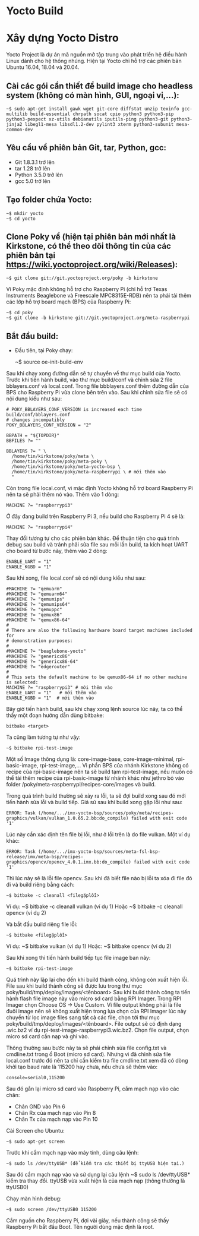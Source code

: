 # Yocto Build
Xây dựng Yocto Distro
=====================
Yocto Project là dự án mã nguồn mở tập trung vào phát triển hệ điều hành Linux dành cho hệ thống nhúng.
Hiện tại Yocto chỉ hỗ trợ các phiên bản Ubuntu 16.04, 18.04 và 20.04.

Cài các gói cần thiết để build image cho headless system (không có màn hình, GUI, ngoại vi,...):
----------------------------------------------------------------------------------------
	~$ sudo apt-get install gawk wget git-core diffstat unzip texinfo gcc-multilib build-essential chrpath socat cpio python3 python3-pip python3-pexpect xz-utils debianutils iputils-ping python3-git python3-jinja2 libegl1-mesa libsdl1.2-dev pylint3 xterm python3-subunit mesa-common-dev

Yêu cầu về phiên bản Git, tar, Python, gcc:
-------------------------------------------
- Git 1.8.3.1 trở lên
- tar 1.28 trở lên
- Python 3.5.0 trở lên
- gcc 5.0 trở lên

Tạo folder chứa Yocto:
-----------------------
	~$ mkdir yocto
	~$ cd yocto

Clone Poky về (hiện tại phiên bản mới nhất là Kirkstone, có thể theo dõi thông tin của các phiên bản tại https://wiki.yoctoproject.org/wiki/Releases):
--------------------------------------------------------------------------------------------
	~$ git clone git://git.yoctoproject.org/poky -b kirkstone

Vì Poky mặc định không hỗ trợ cho Raspberry Pi (chỉ hỗ trợ Texas Instruments Beaglebone và Freescale MPC8315E-RDB) nên ta phải tải thêm các lớp hỗ trợ board mạch (BPS) của Raspberry Pi:

	~$ cd poky 
	~$ git clone -b kirkstone git://git.yoctoproject.org/meta-raspberrypi 

Bắt đầu build:
---------------
- Đầu tiên, tại Poky chạy:

	~$ source oe-init-build-env

Sau khi chạy xong đường dẫn sẽ tự chuyển về thư mục build của Yocto.
Trước khi tiến hành build, vào thư mục build/conf  và chỉnh sửa 2 file bblayers.conf và local.conf.
Trong file bbblayers.conf thêm đường dẫn của BPS cho Raspberry Pi vừa clone bên trên vào. Sau khi chỉnh sửa file sẽ có nội dung kiểu như sau:

	# POKY_BBLAYERS_CONF_VERSION is increased each time build/conf/bblayers.conf
	# changes incompatibly
	POKY_BBLAYERS_CONF_VERSION = "2"

	BBPATH = "${TOPDIR}"
	BBFILES ?= ""

	BBLAYERS ?= " \
	  /home/tin/kirkstone/poky/meta \
	  /home/tin/kirkstone/poky/meta-poky \
	  /home/tin/kirkstone/poky/meta-yocto-bsp \
	  /home/tin/kirkstone/poky/meta-raspberrypi \ # mới thêm vào
	  "

Còn trong file local.conf, vì mặc định Yocto không hỗ trợ board Raspberry Pi nên ta sẽ phải thêm nó vào. Thêm vào 1 dòng:

	MACHINE ?= "raspberrypi3"

Ở đây đang build trên Raspberry Pi 3, nếu build cho Raspberry Pi 4 sẽ là:

	MACHINE ?= "raspberrypi4" 

Thay đổi tương tự cho các phiên bản khác.
Để thuận tiện cho quá trình debug sau build và tránh phải sửa file sau mỗi lần build, ta kích hoạt UART cho board từ bước này, thêm vào 2 dòng:

	ENABLE_UART = "1" 
	ENABLE_KGBD = "1"

Sau khi xong, file local.conf sẽ có nội dung kiểu như sau:

	#MACHINE ?= "qemuarm"
	#MACHINE ?= "qemuarm64"
	#MACHINE ?= "qemumips"
	#MACHINE ?= "qemumips64"
	#MACHINE ?= "qemuppc"
	#MACHINE ?= "qemux86"
	#MACHINE ?= "qemux86-64"
	#
	# There are also the following hardware board target machines included for
	# demonstration purposes:
	#
	#MACHINE ?= "beaglebone-yocto"
	#MACHINE ?= "genericx86"
	#MACHINE ?= "genericx86-64"
	#MACHINE ?= "edgerouter"
	#
	# This sets the default machine to be qemux86-64 if no other machine is selected:
	MACHINE ?= "raspberrypi3" # mới thêm vào
	ENABLE_UART = "1"   # mới thêm vào
	ENABLE_KGBD = "1"  # mới thêm vào

Bây giờ tiến hành build, sau khi chạy xong lệnh source lúc nãy, ta có thể thấy một đoạn hướng dẫn dùng bitbake:

	bitbake <target>
	
Ta cũng làm tương tự như vậy:

	~$ bitbake rpi-test-image 

Một số Image thông dụng là: core-image-base, core-image-minimal, rpi-basic-image, rpi-test-image,...
Vì phần BPS của nhánh Kirkstone không có recipe của rpi-basic-image nên ta sẽ build tạm rpi-test-image, nếu muốn có thể tải thêm recipe của rpi-basic-image từ nhánh khác như jethro bỏ vào folder /poky/meta-raspberrypi/recipes-core/images và build.

Trong quá trình build thường sẽ xảy ra lỗi, ta sẽ đợi build xong sau đó mới tiến hành sửa lỗi và build tiếp.
Giả sử sau khi build xong gặp lỗi như sau:

	ERROR: Task (/home/.../imx-yocto-bsp/sources/poky/meta/recipes-graphics/vulkan/vulkan_1.0.65.2.bb:do_compile) failed with exit code '1'
Lúc này cần xác định tên file bị lỗi, như ở lỗi trên là do file vulkan.
Một ví dụ khác:

	ERROR: Task (/home/.../imx-yocto-bsp/sources/meta-fsl-bsp-release/imx/meta-bsp/recipes-graphics/opencv/opencv_4.0.1.imx.bb:do_compile) failed with exit code '1'

Thì lúc này sẽ là lỗi file opencv.
Sau khi đã biết file nào bị lỗi ta xóa đi file đó đi và build riêng bằng cách:

	~$ bitbake -c cleanall <filegặplỗi>

Ví dụ:
	~$ bitbake -c cleanall vulkan (ví dụ 1)
Hoặc
	~$ bitbake -c cleanall opencv (ví dụ 2)

Và bắt đầu build riêng file lỗi:

	~$ bitbake <filegặplỗi>

Ví dụ:
	~$ bitbake vulkan (ví dụ 1)
Hoặc:
	~$ bitbake opencv (ví dụ 2)

Sau khi xong thì tiến hành build tiếp tục file image ban nãy:

	~$ bitbake rpi-test-image 

Quá trình này lặp lại cho đến khi build thành công, không còn xuất hiện lỗi. File sau khi build thành công sẽ được lưu trong thư mục poky/build/tmp/deploy/images/<tênboard>
Sau khi build thành công ta tiến hành flash file image này vào micro sd card bằng RPI Imager. Trong RPI Imager chọn Choose OS -> Use Custom. Vì file output không phải là file đuôi image nên sẽ không xuất hiện trong lựa chọn của RPI Imager lúc này chuyển từ lọc image files sang tất cả các file, chọn tới thư mục poky/build/tmp/deploy/images/<tênboard>. File output sẽ có định dạng .wic.bz2 ví dụ rpi-test-image-raspberrypi3.wic.bz2. Chọn file output, chọn micro sd card cần nạp và ghi vào.

Thông thường sau bước này ta sẽ phải chỉnh sửa file config.txt và cmdline.txt trong ổ Boot (micro sd card). Nhưng vì đã chỉnh sửa file local.conf trước đó nên ta chỉ cần kiểm tra file cmdline.txt xem đã có dòng khởi tạo baud rate là 115200 hay chưa, nếu chưa sẽ thêm vào:

	console=serial0,115200

Sau đó gắn lại micro sd card vào Raspberry Pi, cắm mạch nạp vào các chân: 

- Chân GND vào Pin 6
- Chân Rx của mạch nạp vào Pin 8
- Chân Tx của mạch nạp vào Pin 10

Cài Screen cho Ubuntu:

	~$ sudo apt-get screen

Trước khi cắm mạch nạp vào máy tính, dùng câu lệnh:

	~$ sudo ls /dev/ttyUSB* (để kiểm tra các thiết bị ttyUSB hiện tại.)

Sau đó cắm mạch nạp vào và sử dụng lại câu lệnh ~$ sudo ls /dev/ttyUSB* kiểm tra thay đổi. ttyUSB vừa xuất hiện là của mạch nạp (thông thường là ttyUSB0)

Chạy màn hình debug:

	~$ sudo screen /dev/ttyUSB0 115200

Cắm nguồn cho Raspberry Pi, đợi vài giây, nếu thành công sẽ thấy Raspberry Pi bắt đầu Boot.
Tên người dùng mặc định là root.





